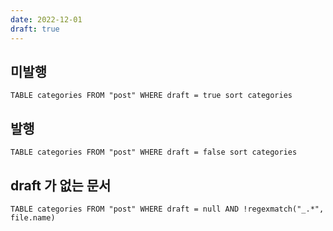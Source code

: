 ```yaml
---
date: 2022-12-01
draft: true
---
```


## 미발행
```dataview
TABLE categories FROM "post" WHERE draft = true sort categories
```

## 발행
```dataview
TABLE categories FROM "post" WHERE draft = false sort categories
```

## draft 가 없는 문서
```dataview
TABLE categories FROM "post" WHERE draft = null AND !regexmatch("_.*", file.name)
```
